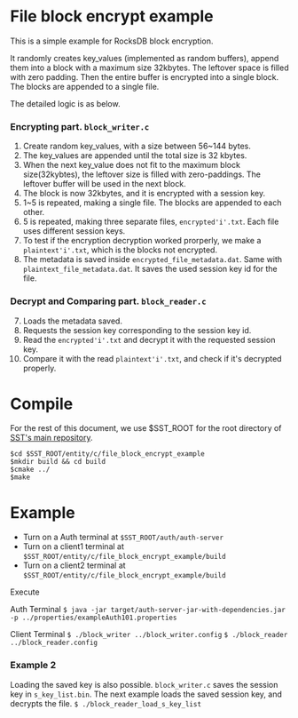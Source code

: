 # File block encrypt example

This is a simple example for RocksDB block encryption.

It randomly creates key_values (implemented as random buffers), append them into a block with a maximum size 32kbytes.
The leftover space is filled with zero padding.
Then the entire buffer is encrypted into a single block. The blocks are appended to a single file.

The detailed logic is as below.

### Encrypting part. `block_writer.c`

1. Create random key_values, with a size between 56~144 bytes.
2. The key_values are appended until the total size is 32 kbytes.
3. When the next key_value does not fit to the maximum block size(32kybtes), the leftover size is filled with zero-paddings. The leftover buffer will be used in the next block.
4. The block is now 32kbytes, and it is encrypted with a session key.
5. 1~5 is repeated, making a single file. The blocks are appended to each other.
6. 5 is repeated, making three separate files, `encrypted'i'.txt`. Each file uses different session keys.
7. To test if the encryption decryption worked prorperly, we make a `plaintext'i'.txt`, which is the blocks not encrypted.
8. The metadata is saved inside `encrypted_file_metadata.dat`. Same with `plaintext_file_metadata.dat`. It saves the used session key id for the file.

### Decrypt and Comparing part. `block_reader.c`

7. Loads the metadata saved.
8. Requests the session key corresponding to the session key id.
9. Read the `encrypted'i'.txt` and decrypt it with the requested session key.
10. Compare it with the read `plaintext'i'.txt`, and check if it's decrypted properly.

# Compile

For the rest of this document, we use $SST_ROOT for the root directory of [SST's main repository](https://github.com/iotauth/iotauth/).

```
$cd $SST_ROOT/entity/c/file_block_encrypt_example
$mkdir build && cd build
$cmake ../
$make
```

# Example

- Turn on a Auth terminal at `$SST_ROOT/auth/auth-server`
- Turn on a client1 terminal at `$SST_ROOT/entity/c/file_block_encrypt_example/build`
- Turn on a client2 terminal at `$SST_ROOT/entity/c/file_block_encrypt_example/build`

Execute

Auth Terminal 
`$ java -jar target/auth-server-jar-with-dependencies.jar -p ../properties/exampleAuth101.properties`

Client Terminal
`$ ./block_writer ../block_writer.config`
`$ ./block_reader ../block_reader.config`

### Example 2
Loading the saved key is also possible. `block_writer.c` saves the session key in `s_key_list.bin`. The next example loads the saved session key, and decrypts the file.
`$ ./block_reader_load_s_key_list`